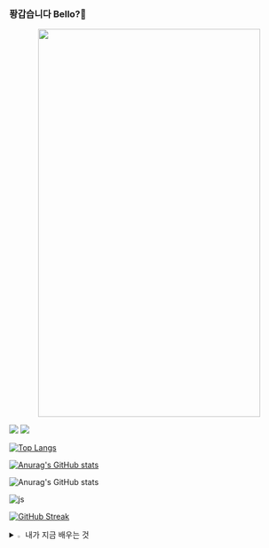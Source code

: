 ### 퐝갑습니다  Bello?👋


<p align="center">
  <img src="https://github.com/Thatment/Thatment/assets/110982264/8e61aeb9-c93a-462e-9fc7-3490d6614a0e" width="400" height="700"/>
 </p>


<img src="https://capsule-render.vercel.app/api?type=waving&color=BDBDC8&height=150&section=header" />
<img src="https://capsule-render.vercel.app/api?type=waving&color=BDBDC8&height=150&section=footer" />

[![Top Langs](https://github-readme-stats.vercel.app/api/top-langs/?username=Thatment)](https://github.com/anuraghazra/github-readme-stats)

[![Anurag's GitHub stats](https://github-readme-stats.vercel.app/api?username=Thatment)](https://github.com/anuraghazra/github-readme-stats)

![Anurag's GitHub stats](https://github-readme-stats.vercel.app/api?username=Thatment&hide=contribs,prs&show_icons=true&theme=테마)

![js](https://img.shields.io/badge/JavaScript-F7DF1E?style=for-the-badge&logo=JavaScript&logoColor=white)

[![GitHub Streak](https://streak-stats.demolab.com?user=Thatment)](https://git.io/streak-stats)

<details>
<summary>
  <img src="https://raw.githubusercontent.com/Tarikul-Islam-Anik/Animated-Fluent-Emojis/master/Emojis/Hand%20gestures/Eyes.png" alt="Eyes" width="2%" /> 내가 지금 배우는 것
</summary>
   <br>
  
![js](https://img.shields.io/badge/JavaScript-F7DF1E?style=for-the-badge&logo=JavaScript&logoColor=white) ![html](https://img.shields.io/badge/HTML5-E34F26?style=for-the-badge&logo=html5&logoColor=white) ![css](https://img.shields.io/badge/CSS-239120?&style=for-the-badge&logo=css3&logoColor=white) ![java](https://img.shields.io/badge/Java-ED8B00?style=for-the-badge&logo=openjdk&logoColor=white) ![c](https://img.shields.io/badge/C-00599C?style=for-the-badge&logo=c&logoColor=white) ![python](https://img.shields.io/badge/Python-14354C?style=for-the-badge&logo=python&logoColor=white) 
</details>
<!--
**Thatment/Thatment** is a ✨ _special_ ✨ repository because its `README.md` (this file) appears on your GitHub profile.

Here are some ideas to get you started:

- 🔭 I’m currently working on ...
- 🌱 I’m currently learning ...
- 👯 I’m looking to collaborate on ...
- 🤔 I’m looking for help with ...
- 💬 Ask me about ...
- 📫 How to reach me: ...
- 😄 Pronouns: ...
- ⚡ Fun fact: ...
-->
